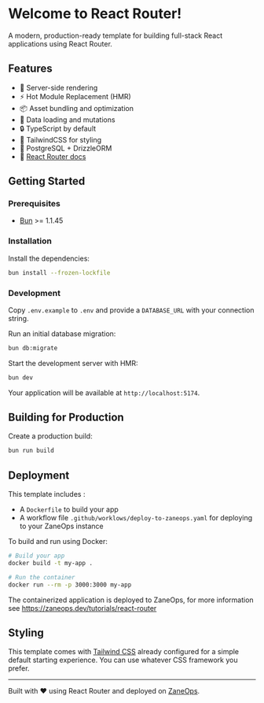 # Welcome to React Router!

A modern, production-ready template for building full-stack React applications using React Router.

## Features

- 🚀 Server-side rendering
- ⚡️ Hot Module Replacement (HMR)
- 📦 Asset bundling and optimization
- 🔄 Data loading and mutations
- 🔒 TypeScript by default
- 🎉 TailwindCSS for styling
- 💾 PostgreSQL + DrizzleORM
- 📖 [React Router docs](https://reactrouter.com/)

## Getting Started

### Prerequisites

- [Bun](https://bun.sh) >= 1.1.45

### Installation

Install the dependencies:

```bash
bun install --frozen-lockfile
```

### Development

Copy `.env.example` to `.env` and provide a `DATABASE_URL` with your connection string.

Run an initial database migration:

```bash
bun db:migrate
```

Start the development server with HMR:

```bash
bun dev
```

Your application will be available at `http://localhost:5174`.

## Building for Production

Create a production build:

```bash
bun run build
```

## Deployment

This template includes :

- A `Dockerfile` to build your app 
- A workflow file `.github/worklows/deploy-to-zaneops.yaml` for deploying to your ZaneOps instance 

To build and run using Docker:

```bash
# Build your app
docker build -t my-app .

# Run the container
docker run --rm -p 3000:3000 my-app
```

The containerized application is deployed to ZaneOps, for more information see https://zaneops.dev/tutorials/react-router


## Styling

This template comes with [Tailwind CSS](https://tailwindcss.com/) already configured for a simple default starting experience. You can use whatever CSS framework you prefer.

---

Built with ❤️ using React Router and deployed on [ZaneOps](https://zaneops.dev).
